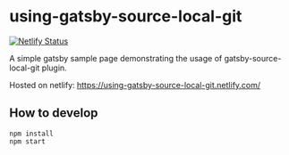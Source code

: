 # using-gatsby-source-local-git

[![Netlify Status](https://api.netlify.com/api/v1/badges/0d695d10-14c7-44e3-8fd9-b561762f087b/deploy-status)](https://app.netlify.com/sites/using-gatsby-source-local-git/deploys)

A simple gatsby sample page demonstrating the usage of gatsby-source-local-git plugin.

Hosted on netlify: https://using-gatsby-source-local-git.netlify.com/

## How to develop

```shell
npm install
npm start
```
